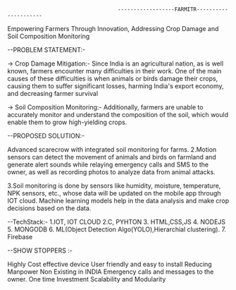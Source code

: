                                        ------------------FARMITR---------------------

Empowering Farmers Through Innovation,
Addressing Crop Damage and Soil Composition Monitoring

--PROBLEM STATEMENT:-

-> Crop Damage Mitigation:- Since India is an agricultural nation, as is well known, farmers encounter many difficulties in their work. One of the main causes of these difficulties is when animals or birds damage their crops, causing them to suffer significant losses, harming India's export economy, and decreasing farmer survival

-> Soil Composition Monitoring:- Additionally, farmers are unable to accurately monitor and understand the composition of the soil, which would enable them to grow high-yielding crops.

--PROPOSED SOLUTION:-

Advanced scarecrow with integrated soil monitoring for farms.
2.Motion sensors can detect the movement of animals and birds on farmland and generate alert sounds while relaying emergency calls and SMS to the owner, as well as recording photos to analyze data from animal attacks.

3.Soil monitoring is done by sensors like humidity, moisture, temperature, NPK sensors, etc., whose data will be updated on the mobile app through IOT cloud. Machine learning models help in the data analysis and make crop decisions based on the data.

--TechStack:- 1.IOT, IOT CLOUD 2.C, PYHTON 3. HTML,CSS,JS 4. NODEJS 5. MONGODB 6. ML(Object Detection Algo(YOLO),Hierarchial clustering). 7. Firebase

--SHOW STOPPERS :-

Highly Cost effective device
User friendly and easy to install
Reducing Manpower
Non Existing in INDIA
Emergency calls and messages to the owner.
One time Investment
Scalability and Modularity
